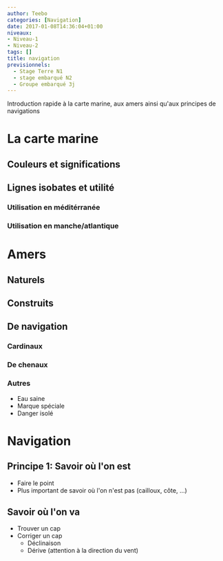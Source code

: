 ```yaml
---
author: Teebo
categories: [Navigation]
date: 2017-01-08T14:36:04+01:00
niveaux:
- Niveau-1
- Niveau-2
tags: []
title: navigation
previsionnels:
  - Stage Terre N1
  - stage embarqué N2
  - Groupe embarqué 3j
---
```

Introduction rapide à la carte marine, aux amers ainsi qu'aux principes de navigations
<!--more-->
# La carte marine

## Couleurs et significations

## Lignes isobates et utilité

### Utilisation en méditérranée

### Utilisation en manche/atlantique

# Amers

## Naturels

## Construits

## De navigation

### Cardinaux

### De chenaux

### Autres

* Eau saine
* Marque spéciale
* Danger isolé

# Navigation

## Principe 1: Savoir où l'on est

* Faire le point
* Plus important de savoir où l'on n'est pas (cailloux, côte, ...)

## Savoir où l'on va

* Trouver un cap
* Corriger un cap
  * Déclinaison
  * Dérive (attention à la direction du vent)
